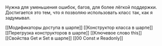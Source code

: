 Нужна для уменьшения ошибок, багов, для более лёгкой поддержки. Достигается это тем, что я позволяю использовать класс так, как я задумывал.

[[Модификаторы доступа в шарпе]]
[[Конструктор класса в шарпе]]
[[Перегрузка конструкторов в шарпе]]
[[Ключевое слово this]]
[[Свойства Get и Set в шарпе]]
[[00 Const и Readonly]]